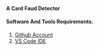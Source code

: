 #### A Card Faud Detector

#### Software And Tools Requirements.

1. [Github Account](https://github.com/kunle001)
2. [VS Code IDE ](https://code.visualstudio.com/)
